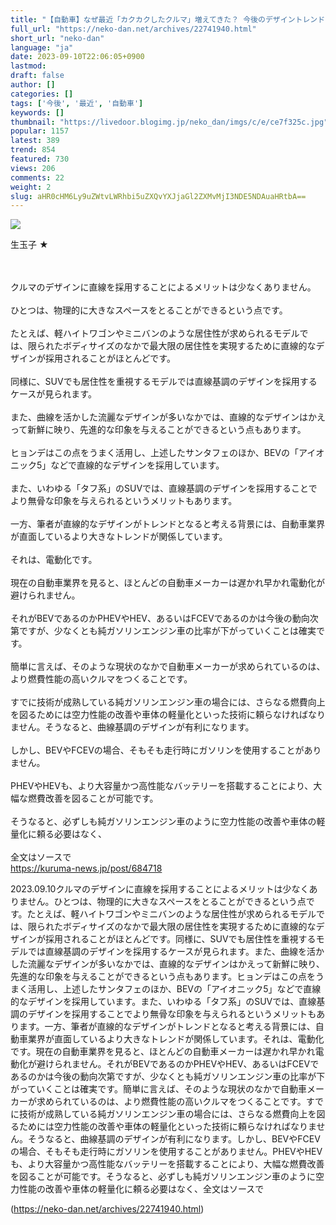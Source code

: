 ```yaml
---
title: "【自動車】なぜ最近「カクカクしたクルマ」増えてきた？ 今後のデザイントレンドとは... : ねことダンボール"
full_url: "https://neko-dan.net/archives/22741940.html"
short_url: "neko-dan"
language: "ja"
date: 2023-09-10T22:06:05+0900
lastmod: 
draft: false
author: []
categories: []
tags: ['今後', '最近', '自動車']
keywords: []
thumbnail: "https://livedoor.blogimg.jp/neko_dan/imgs/c/e/ce7f325c.jpg"
popular: 1157
latest: 389
trend: 854
featured: 730
views: 206
comments: 22
weight: 2
slug: aHR0cHM6Ly9uZWtvLWRhbi5uZXQvYXJjaGl2ZXMvMjI3NDE5NDAuaHRtbA==
---
```


![](https://livedoor.blogimg.jp/neko_dan/imgs/c/e/ce7f325c.jpg)

<div><p>生玉子 ★ </p><br> <br> クルマのデザインに直線を採用することによるメリットは少なくありません。 <br> <br> ひとつは、物理的に大きなスペースをとることができるという点です。 <br> <br> たとえば、軽ハイトワゴンやミニバンのような居住性が求められるモデルでは、限られたボディサイズのなかで最大限の居住性を実現するために直線的なデザインが採用されることがほとんどです。 <br> <br> 同様に、SUVでも居住性を重視するモデルでは直線基調のデザインを採用するケースが見られます。 <br> <br> また、曲線を活かした流麗なデザインが多いなかでは、直線的なデザインはかえって新鮮に映り、先進的な印象を与えることができるという点もあります。 <br> <br> ヒョンデはこの点をうまく活用し、上述したサンタフェのほか、BEVの「アイオニック5」などで直線的なデザインを採用しています。 <br> <br> また、いわゆる「タフ系」のSUVでは、直線基調のデザインを採用することでより無骨な印象を与えられるというメリットもあります。 <br> <br> 一方、筆者が直線的なデザインがトレンドとなると考える背景には、自動車業界が直面しているより大きなトレンドが関係しています。 <br> <br> それは、電動化です。 <br> <br> 現在の自動車業界を見ると、ほとんどの自動車メーカーは遅かれ早かれ電動化が避けられません。 <br> <br> それがBEVであるのかPHEVやHEV、あるいはFCEVであるのかは今後の動向次第ですが、少なくとも純ガソリンエンジン車の比率が下がっていくことは確実です。 <br> <br> 簡単に言えば、そのような現状のなかで自動車メーカーが求められているのは、より燃費性能の高いクルマをつくることです。 <br> <br> すでに技術が成熟している純ガソリンエンジン車の場合には、さらなる燃費向上を図るためには空力性能の改善や車体の軽量化といった技術に頼らなければなりません。そうなると、曲線基調のデザインが有利になります。 <br> <br> しかし、BEVやFCEVの場合、そもそも走行時にガソリンを使用することがありません。 <br> <br> PHEVやHEVも、より大容量かつ高性能なバッテリーを搭載することにより、大幅な燃費改善を図ることが可能です。 <br> <br> そうなると、必ずしも純ガソリンエンジン車のように空力性能の改善や車体の軽量化に頼る必要はなく、 <br> <br> 全文はソースで <br> <a href='https://kuruma-news.jp/post/684718' target='_blank'>https://kuruma-news.jp/post/684718</a> <p>2023.09.10クルマのデザインに直線を採用することによるメリットは少なくありません。ひとつは、物理的に大きなスペースをとることができるという点です。たとえば、軽ハイトワゴンやミニバンのような居住性が求められるモデルでは、限られたボディサイズのなかで最大限の居住性を実現するために直線的なデザインが採用されることがほとんどです。同様に、SUVでも居住性を重視するモデルでは直線基調のデザインを採用するケースが見られます。また、曲線を活かした流麗なデザインが多いなかでは、直線的なデザインはかえって新鮮に映り、先進的な印象を与えることができるという点もあります。ヒョンデはこの点をうまく活用し、上述したサンタフェのほか、BEVの「アイオニック5」などで直線的なデザインを採用しています。また、いわゆる「タフ系」のSUVでは、直線基調のデザインを採用することでより無骨な印象を与えられるというメリットもあります。一方、筆者が直線的なデザインがトレンドとなると考える背景には、自動車業界が直面しているより大きなトレンドが関係しています。それは、電動化です。現在の自動車業界を見ると、ほとんどの自動車メーカーは遅かれ早かれ電動化が避けられません。それがBEVであるのかPHEVやHEV、あるいはFCEVであるのかは今後の動向次第ですが、少なくとも純ガソリンエンジン車の比率が下がっていくことは確実です。簡単に言えば、そのような現状のなかで自動車メーカーが求められているのは、より燃費性能の高いクルマをつくることです。すでに技術が成熟している純ガソリンエンジン車の場合には、さらなる燃費向上を図るためには空力性能の改善や車体の軽量化といった技術に頼らなければなりません。そうなると、曲線基調のデザインが有利になります。しかし、BEVやFCEVの場合、そもそも走行時にガソリンを使用することがありません。PHEVやHEVも、より大容量かつ高性能なバッテリーを搭載することにより、大幅な燃費改善を図ることが可能です。そうなると、必ずしも純ガソリンエンジン車のように空力性能の改善や車体の軽量化に頼る必要はなく、全文はソースで</p></div>

(https://neko-dan.net/archives/22741940.html)
